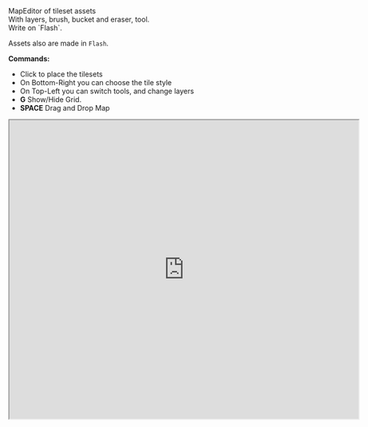 <!-- header
title: Map Editor
header: true
date: 12/08/2015
author: webcaetano
cover: images/posts/cover/mapEdit.png
thumb: images/posts/thumb/mapEdit.png
tags:
	- Flash
	- Socket.io
	- Isometric
header -->
<div class="post-content">
MapEditor of tileset assets<br>
With layers, brush, bucket and eraser, tool.<br>
Write on `Flash`.

Assets also are made in `Flash`.

**Commands:**<br>
- Click to place the tilesets
- On Bottom-Right you can choose the tile style
- On Top-Left you can switch tools, and change layers
- **G** Show/Hide Grid.<br>
- **SPACE** Drag and Drop Map<br>


<div align="center">
	<iframe src="http://45.55.171.155:3000/mapEdit" width="700" height="600" scrolling="no"></iframe>
</div>
</div>
